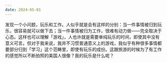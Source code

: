 ```yaml
---
date: 2024-05-01
---
```

发现一个小问题，玩乐和工作。人似乎就是会有这样的分别：当一件事情被归到玩乐，很容易就可以做下去；当一件事情被归为工作，很难有动力做——完全取决于心态。这样也可以理解「游戏」，人也许就是需要单纯玩乐的时间，即使其中没有意义可言。但对于我来说，我并不习惯普通意义上的游戏，我似乎有种很多事情都要部分归到「学习」这个范畴里，即使有玩乐的成份。这跟旅游的时候为了有工作的感觉所以不断拍照的美国人很像？我的玩乐是什么呢？
